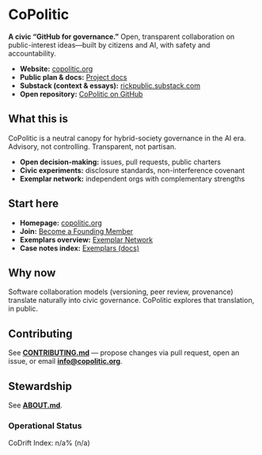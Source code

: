 # CoPolitic

**A civic “GitHub for governance.”** Open, transparent collaboration on public-interest ideas—built by citizens and AI, with safety and accountability.

- **Website:** [copolitic.org](https://copolitic.org)
- **Public plan & docs:** [Project docs](https://copolitic.org/#docs)
- **Substack (context & essays):** [rickpublic.substack.com](https://rickpublic.substack.com/)
- **Open repository:** [CoPolitic on GitHub](https://github.com/rickballard/CoPolitic)

## What this is
CoPolitic is a neutral canopy for hybrid-society governance in the AI era. Advisory, not controlling. Transparent, not partisan.

- **Open decision-making:** issues, pull requests, public charters
- **Civic experiments:** disclosure standards, non-interference covenant
- **Exemplar network:** independent orgs with complementary strengths

## Start here
- **Homepage:** [copolitic.org](https://copolitic.org)
- **Join:** [Become a Founding Member](https://copolitic.org/join.html)
- **Exemplars overview:** [Exemplar Network](https://copolitic.org/#exemplars)
- **Case notes index:** [Exemplars (docs)](docs/EXEMPLARS.md)

## Why now
Software collaboration models (versioning, peer review, provenance) translate naturally into civic governance. CoPolitic explores that translation, in public.

## Contributing
See **[CONTRIBUTING.md](CONTRIBUTING.md)** — propose changes via pull request, open an issue, or email **info@copolitic.org**.

## Stewardship
See **[ABOUT.md](ABOUT.md)**.

<!-- BEGIN: STATUS -->
### Operational Status
CoDrift Index: n/a% (n/a)
<!-- END: STATUS -->

